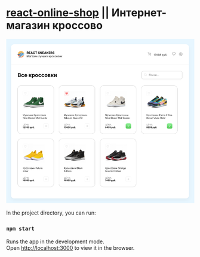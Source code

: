 # [react-online-shop](https://artem-chebotarev.github.io/react-online-shop/) || Интернет-магазин кроссово

<p align="center">
  <img src="start-page.png" width="950" alt="accessibility text">
</p>

In the project directory, you can run:

### `npm start`

Runs the app in the development mode.\
Open [http://localhost:3000](http://localhost:3000) to view it in the browser.
